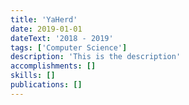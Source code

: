 ```yaml
---
title: 'YaHerd'
date: 2019-01-01
dateText: '2018 - 2019'
tags: ['Computer Science']
description: 'This is the description'
accomplishments: []
skills: []
publications: []
---
```

